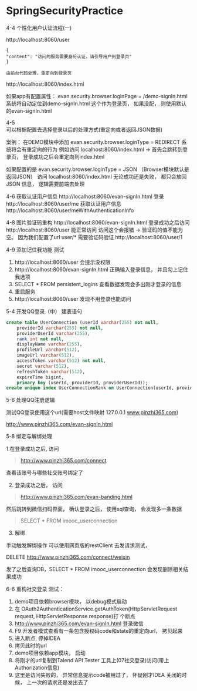 # SpringSecurityPractice

4-4  个性化用户认证流程(一)

http://localhost:8060/user
```
{
"content": "访问的服务需要身份认证，请引导用户到登录页"
}

由前台代码处理，重定向到登录页
```

http://localhost:8060/index.html

如果app有配置属性： evan.security.browser.loginPage = /demo-signIn.html
系统将自动定位到demo-signIn.html  这个作为登录页， 如果没配， 则使用默认的evan-signIn.html

4-5  
可以根据配置去选择登录以后的处理方式(重定向或者返回JSON数据)

案例：
在DEMO模块中添加
evan.security.browser.loginType = REDIRECT
系统将会有重定向的行为
例如访问
localhost:8060/index.html   ->  首先会跳转到登录页， 登录成功之后会重定向到index.html

如果配置的是
evan.security.browser.loginType = JSON   （Browser模块默认是返回JSON）
访问 localhost:8060/index.html  无论成功还是失败， 都只会放回JSON 信息， 逻辑需要前端去处理

4-6 获取认证用户信息
http://localhost:8060/evan-signIn.html  登录
http://localhost:8060/user/me   获取认证用户信息
http://localhost:8060/user/meWithAuthenticationInfo

4-8 图片验证码重构
http://localhost:8060/evan-signIn.html
登录成功之后访问
http://localhost:8060/user   能正常访问
访问这个会报错 -> 验证码的值不能为空。 因为我们配置了url user/* 需要验证码验证
http://localhost:8060/user/1

4-9 添加记住我功能
测试
1.  http://localhost:8060/user   会提示没权限
2. http://localhost:8060/evan-signIn.html   正确输入登录信息， 并且勾上记住我选项
3. SELECT * FROM persistent_logins   查看数据发现会多出刚才登录的信息
4. 重启服务
5. http://localhost:8060/user    发现不用登录也能访问

5-4 开发QQ登录（中）
建表语句
```sql
create table UserConnection (userId varchar(255) not null,
	providerId varchar(255) not null,
	providerUserId varchar(255),
	rank int not null,
	displayName varchar(255),
	profileUrl varchar(512),
	imageUrl varchar(512),
	accessToken varchar(512) not null,
	secret varchar(512),
	refreshToken varchar(512),
	expireTime bigint,
	primary key (userId, providerId, providerUserId));
create unique index UserConnectionRank on UserConnection(userId, providerId, rank);
```


5-6 处理QQ注册逻辑

测试QQ登录使用这个url(需要host文件映射 127.0.0.1	www.pinzhi365.com)

http://www.pinzhi365.com/evan-signIn.html


5-8 绑定与解绑处理

1.在登录成功之后, 访问
> http://www.pinzhi365.com/connect

查看该账号与哪些社交账号绑定了

2. 登录成功之后， 访问
> http://www.pinzhi365.com/evan-banding.html

然后跳转到微信扫码界面， 确认登录之后， 使用sql查询， 会发现多一条数据
> SELECT * FROM imooc_userconnection


3. 解绑
 
 手动触发解绑操作 可以使用网页版的restClient  去发请求测试，
 
 DELETE http://www.pinzhi365.com/connect/weixin
 
 发了之后查询DB，SELECT * FROM imooc_userconnection  会发现删除相关结果成功
 
 
 6-6 重构社交登录
 测试：
 1. demo项目依赖browser模块， 以debug模式启动
 2. 在 OAuth2AuthenticationService.getAuthToken(HttpServletRequest request, HttpServletResponse response)打 个断点
 3. http://www.pinzhi365.com/evan-signIn.html  登录微信
 4. F9 开发者模式查看有一条包含授权码code和state的重定向url， 拷贝起来
 5. 进入断点, 停掉IDEA
 6. 拷贝此时的url
 7. demo项目依赖app模块， 启动
 8. 将刚才的url复制到Talend API Tester 工具上(07社交登录)访问(带上Authorization信息)
 9. 这里是访问失败的， 异常信息提示code被用过了， 怀疑刚才IDEA 关闭的时候， 上一次的请求还是发出去了
 
 